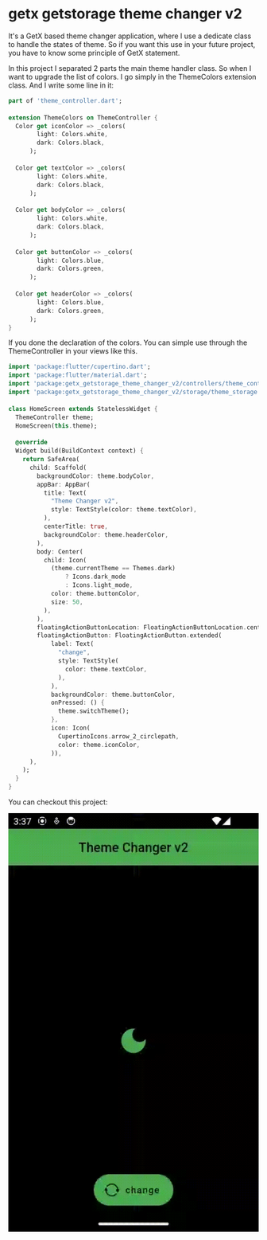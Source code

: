 # getx getstorage theme changer v2

It's a GetX based theme changer application, where I use a dedicate class to handle the states of theme. So if you want this use in your future project, you have to know some principle of GetX statement.

In this project I separated 2 parts the main theme handler class. So when I want to upgrade the list of colors. I go simply in the ThemeColors extension class. And I write some line in it:

```dart
part of 'theme_controller.dart';

extension ThemeColors on ThemeController {
  Color get iconColor => _colors(
        light: Colors.white,
        dark: Colors.black,
      );

  Color get textColor => _colors(
        light: Colors.white,
        dark: Colors.black,
      );

  Color get bodyColor => _colors(
        light: Colors.white,
        dark: Colors.black,
      );

  Color get buttonColor => _colors(
        light: Colors.blue,
        dark: Colors.green,
      );

  Color get headerColor => _colors(
        light: Colors.blue,
        dark: Colors.green,
      );
}

```

If you done the declaration of the colors. You can simple use through the ThemeController in your views like this. 

```dart
import 'package:flutter/cupertino.dart';
import 'package:flutter/material.dart';
import 'package:getx_getstorage_theme_changer_v2/controllers/theme_controller.dart';
import 'package:getx_getstorage_theme_changer_v2/storage/theme_storage.dart';

class HomeScreen extends StatelessWidget {
  ThemeController theme;
  HomeScreen(this.theme);

  @override
  Widget build(BuildContext context) {
    return SafeArea(
      child: Scaffold(
        backgroundColor: theme.bodyColor,
        appBar: AppBar(
          title: Text(
            "Theme Changer v2",
            style: TextStyle(color: theme.textColor),
          ),
          centerTitle: true,
          backgroundColor: theme.headerColor,
        ),
        body: Center(
          child: Icon(
            (theme.currentTheme == Themes.dark)
                ? Icons.dark_mode
                : Icons.light_mode,
            color: theme.buttonColor,
            size: 50,
          ),
        ),
        floatingActionButtonLocation: FloatingActionButtonLocation.centerFloat,
        floatingActionButton: FloatingActionButton.extended(
            label: Text(
              "change",
              style: TextStyle(
                color: theme.textColor,
              ),
            ),
            backgroundColor: theme.buttonColor,
            onPressed: () {
              theme.switchTheme();
            },
            icon: Icon(
              CupertinoIcons.arrow_2_circlepath,
              color: theme.iconColor,
            )),
      ),
    );
  }
}
```



You can checkout this project:



![](theme_changer.gif)
